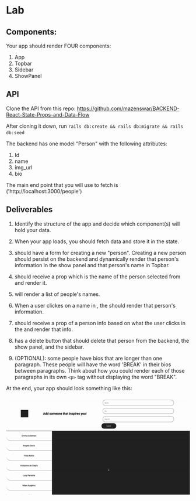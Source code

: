 # Lab

## Components:

Your app should render FOUR components:

1. App
2. Topbar
3. Sidebar
4. ShowPanel

## API

Clone the API from this repo: https://github.com/mazenswar/BACKEND-React-State-Props-and-Data-Flow

After cloning it down, run `rails db:create && rails db:migrate && rails db:seed`

The backend has one model "Person" with the following attributes:

1. Id
2. name
3. img_url
4. bio

The main end point that you will use to fetch is ('http://localhost:3000/people')

## Deliverables

1. Identify the structure of the app and decide which component(s) will hold your data.
2. When your app loads, you should fetch data and store it in the state.
3. <Topbar /> should have a form for creating a new "person". Creating a new person should persist on the backend and dynamically render that person's information in the show panel and that person's name in Topbar.
4. <Topbar /> should receive a prop which is the name of the person selected from <Sidebar /> and render it.
5. <Sidebar /> will render a list of people's names.
6. When a user clickes on a name in <Sidebar />, the <ShowPanel /> should render that person's information.
7. <ShowPanel /> should receive a prop of a person info based on what the user clicks in the <Sidepanel /> and render that info.
8. <ShowPanel /> has a delete button that should delete that person from the backend, the show panel, and the sidebar.

9. (OPTIONAL): some people have bios that are longer than one paragraph. These people will have the word 'BREAK' in their bios between paragraphs. Think about how you could render each of those paragraphs in its own `<p>` tag without displaying the word "BREAK".

At the end, your app should look something like this:

![Alt Text](./demo.gif)
